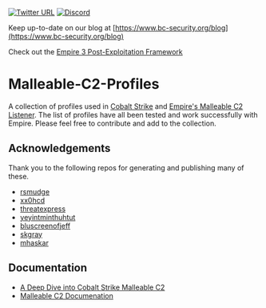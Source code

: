 [![Twitter URL](https://img.shields.io/twitter/url/https/twitter.com/fold_left.svg?style=flat)](https://twitter.com/BCSecurity1)
[![Discord](https://img.shields.io/discord/716165691383873536)](https://discord.gg/P8PZPyf)

Keep up-to-date on our blog at [https://www.bc-security.org/blog](https://www.bc-security.org/blog)

Check out the [Empire 3 Post-Exploitation Framework](https://github.com/BC-SECURITY/Empire)

# Malleable-C2-Profiles
A collection of profiles used in [Cobalt Strike](https://www.cobaltstrike.com/) and [Empire's Malleable C2 Listener](https://github.com/BC-SECURITY/Empire). The list of profiles have all been tested and work successfully with Empire. Please feel free to contribute and add to the collection.

## Acknowledgements
Thank you to the following repos for generating and publishing many of these.
- [rsmudge](https://github.com/rsmudge/Malleable-C2-Profiles)
- [xx0hcd](https://github.com/xx0hcd/Malleable-C2-Profiles)
- [threatexpress](https://github.com/threatexpress/malleable-c2)
- [yeyintminthuhtut](https://github.com/yeyintminthuhtut/Malleable-C2-Profiles-Collection)
- [bluscreenofjeff](https://github.com/bluscreenofjeff/MalleableC2Profiles)
- [skgray](https://github.com//Malleable-C2)
- [mhaskar](https://github.com/mhaskar/MalleableC2-Profiles)

## Documentation
- [A Deep Dive into Cobalt Strike Malleable C2](https://posts.specterops.io/a-deep-dive-into-cobalt-strike-malleable-c2-6660e33b0e0b)
- [Malleable C2 Documenation](https://www.cobaltstrike.com/help-malleable-c2)
